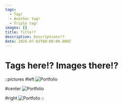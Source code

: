 ```yaml
---
tags:
  - Tag!
  - Another tag!
  - Triple tag!
images: []
title: Title!?
description: Descriptions!?
date: 2025-07-02T00:00:00.000Z
---
```


# Tags here!? Images there!?

::pictures
#left
![Portfolio](/car.jpg)

#center
![Portfolio](/car.jpg)

#right
![Portfolio](/car.jpg)
::
